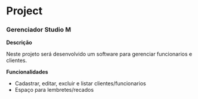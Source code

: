 # Project

<h3>Gerenciador Studio M</h3>

<b>Descrição</b>

Neste projeto será desenvolvido um software para gerenciar funcionarios e clientes.

<b>Funcionalidades</b>


- Cadastrar, editar, excluir e listar clientes/funcionarios
- Espaço para lembretes/recados
